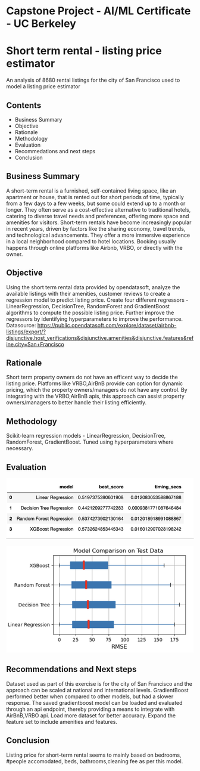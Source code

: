 # Capstone Project - AI/ML Certificate - UC Berkeley

# Short term rental - listing price estimator
An analysis of 8680 rental listings for the city of San Francisco used to model a listing price estimator 

## Contents
- Business Summary
- Objective
- Rationale
- Methodology
- Evaluation
- Recommedations and next steps
- Conclusion


## Business Summary
A short-term rental is a furnished, self-contained living space, like an apartment or house, that is rented out for short periods of time, typically from a few days to a few weeks, but some could extend up to a month or longer. They often serve as a cost-effective alternative to traditional hotels, catering to diverse travel needs and preferences, offering more space and amenities for visitors. Short-term rentals have become increasingly popular in recent years, driven by factors like the sharing economy, travel trends, and technological advancements. They offer a more immersive experience in a local neighborhood compared to hotel locations. Booking usually happens through online platforms like Airbnb, VRBO, or directly with the owner.

## Objective
Using the short term rental data provided by opendatasoft, analyze the available listings with their amenities, customer reviews to create a regression model to predict listing price. Create four different regressors - LinearRegression, DecisionTree, RandomForest and GradientBoost algorithms to compute the possible listing price. Further improve the regressors by identifying hyperparameters to improve the performance.
Datasource: https://public.opendatasoft.com/explore/dataset/airbnb-listings/export/?disjunctive.host_verifications&disjunctive.amenities&disjunctive.features&refine.city=San+Francisco

## Rationale
Short term property owners do not have an efficent way to decide the listing price. Platforms like VRBO,AirBnB provide can option for dynamic pricing, which the property owners/managers do not have any control. By integrating with the VRBO,AirBnB apis, this approach can assist property owners/managers to better handle their listing efficiently.

## Methodology
Scikit-learn regression models - LinearRegression, DecisionTree, RandomForest, GradientBoost. Tuned using hyperparameters where necessary.

## Evaluation
![Screenshot](Model_Comparison_1.png)
  
![Screenshot](Model_Comparison_2.png)

## Recommendations and Next steps
Dataset used as part of this exercise is for the city of San Francisco and the approach can be scaled at national and international levels. 
GradientBoost performed better when compared to other models, but had a slower response. The saved gradientboost model can be loaded and evaluated through an api endpoint, 
thereby providing a means to integrate with AirBnB,VRBO api. Load more dataset for better accuracy. Expand the feature set to include amenities and features.

## Conclusion
Listing price for short-term rental seems to mainly based on bedrooms, #people accomodated, beds, bathrooms,cleaning fee as per this model.  



